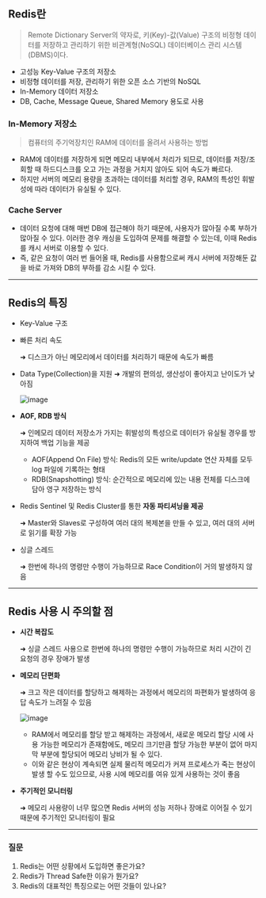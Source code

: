 ## Redis란

> Remote Dictionary Server의 약자로, 키(Key)-값(Value) 구조의 비정형 데이터를 저장하고 관리하기 위한 비관계형(NoSQL) 데이터베이스 관리 시스템(DBMS)이다.
> 
- 고성능 Key-Value 구조의 저장소
- 비정형 데이터를 저장, 관리하기 위한 오픈 소스 기반의 NoSQL
- In-Memory 데이터 저장소
- DB, Cache, Message Queue, Shared Memory 용도로 사용

### In-Memory 저장소

> 컴퓨터의 주기억장치인 RAM에 데이터를 올려서 사용하는 방법
> 
- RAM에 데이터를 저장하게 되면 메모리 내부에서 처리가 되므로, 데이터를 저장/조회할 때 하드디스크를 오고 가는 과정을 거치지 않아도 되어 속도가 빠르다.
- 하지만 서버의 메모리 용량을 초과하는 데이터를 처리할 경우, RAM의 특성인 휘발성에 따라 데이터가 유실될 수 있다.

### Cache Server

- 데이터 요청에 대해 매번 DB에 접근해야 하기 때문에, 사용자가 많아질 수록 부하가 많아질 수 있다. 이러한 경우 캐싱을 도입하여 문제를 해결할 수 있는데, 이때 Redis를 캐시 서버로 이용할 수 있다.
- 즉, 같은 요청이 여러 번 들어올 때, Redis를 사용함으로써 캐시 서버에 저장해둔 값을 바로 가져와 DB의 부하를 감소 시킬 수 있다.

---

## Redis의 특징

- Key-Value 구조
- 빠른 처리 속도
    
    ➜ 디스크가 아닌 메모리에서 데이터를 처리하기 때문에 속도가 빠름
    
- Data Type(Collection)을 지원 
➜ 개발의 편의성, 생산성이 좋아지고 난이도가 낮아짐
    
    ![image](https://github.com/user-attachments/assets/b9b8e796-bfbb-4a5e-b059-26658706470a)

    

- **AOF, RDB 방식**
    
    ➜ 인메모리 데이터 저장소가 가지는 휘발성의 특성으로 데이터가 유실될 경우를 방지하여 백업 기능을 제공
    
    - AOF(Append On File) 방식: Redis의 모든 write/update 연산 자체를 모두 log 파일에 기록하는 형태⠀
    - RDB(Snapshotting) 방식: 순간적으로 메모리에 있는 내용 전체를 디스크에 담아 영구 저장하는 방식

- Redis Sentinel 및 Redis Cluster를 통한 **자동 파티셔닝을 제공**
    
    ➜ Master와 Slaves로 구성하여 여러 대의 복제본을 만들 수 있고, 여러 대의 서버로 읽기를 확장 가능
    

- 싱글 스레드
    
    ➜ 한번에 하나의 명령만 수행이 가능하므로 Race Condition이 거의 발생하지 않음
    

---

## Redis 사용 시 주의할 점

- **시간 복잡도**
    
    ➜ 싱글 스레드 사용으로 한번에 하나의 명령만 수행이 가능하므로 처리 시간이 긴 요청의 경우 장애가 발생
    
- **메모리 단편화**
    
    ➜ 크고 작은 데이터를 할당하고 해제하는 과정에서 메모리의 파편화가 발생하여 응답 속도가 느려질 수 있음
    
    ![image](https://github.com/user-attachments/assets/b3370fd5-f900-4fac-8f0a-aad2f690430d)

    
    - RAM에서 메모리를 할당 받고 해제하는 과정에서, 새로운 메모리 할당 시에 사용 가능한 메모리가 존재함에도, 메모리 크기만큼 할당 가능한 부분이 없어 마지막 부분에 할당되어 메모리 낭비가 될 수 있다.
    - 이와 같은 현상이 계속되면 실제 물리적 메모리가 커져 프로세스가 죽는 현상이 발생 할 수도 있으므로, 사용 시에 메모리를 여유 있게 사용하는 것이 좋음
- **주기적인 모니터링**
    
    ➜ 메모리 사용량이 너무 많으면 Redis 서버의 성능 저하나 장애로 이어질 수 있기 때문에 주기적인 모니터링이 필요
    

---

### 질문

1. Redis는 어떤 상황에서 도입하면 좋은가요?
2. Redis가 Thread Safe한 이유가 뭔가요?
3. Redis의 대표적인 특징으로는 어떤 것들이 있나요?
